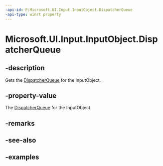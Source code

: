 ```yaml
---
-api-id: P:Microsoft.UI.Input.InputObject.DispatcherQueue
-api-type: winrt property
---
```


# Microsoft.UI.Input.InputObject.DispatcherQueue

<!--
public Microsoft.UI.Dispatching.DispatcherQueue DispatcherQueue { get; }
-->

## -description

Gets the [DispatcherQueue](../microsoft.ui.dispatching/dispatcherqueue.md) for the InputObject.

## -property-value

The [DispatcherQueue](../microsoft.ui.dispatching/dispatcherqueue.md) for the InputObject.

## -remarks

## -see-also

## -examples

